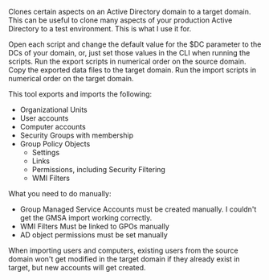 Clones certain aspects on an Active Directory domain to a target domain. This can be useful to clone many aspects of your production Active Directory to a test environment. This is what I use it for.

Open each script and change the default value for the $DC parameter to the DCs of your domain, or, just set those values in the CLI when running the scripts.
Run the export scripts in numerical order on the source domain.
Copy the exported data files to the target domain.
Run the import scripts in numerical order on the target domain.

This tool exports and imports the following:
- Organizational Units
- User accounts
- Computer accounts
- Security Groups with membership
- Group Policy Objects
  - Settings
  - Links
  - Permissions, including Security Filtering
  - WMI Filters

What you need to do manually:
- Group Managed Service Accounts must be created manually. I couldn't get the GMSA import working correctly.
- WMI Filters Must be linked to GPOs manually
- AD object permissions must be set manually

When importing users and computers, existing users from the source domain won't get modified in the target domain if they already exist in target, but new accounts will get created.
